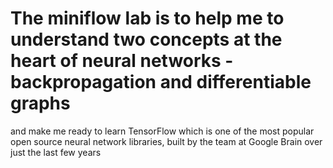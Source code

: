 # The miniflow lab is to help me to understand two concepts at the heart of neural networks - backpropagation and differentiable graphs 
and make me ready to learn TensorFlow which is one of the most popular open source neural network libraries, 
built by the team at Google Brain over just the last few years
